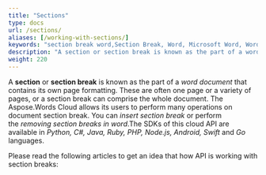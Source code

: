 ```yaml
---
title: "Sections"
type: docs
url: /sections/
aliases: [/working-with-sections/]
keywords: "section break word,Section Break, Word, Microsoft Word, Word Documents,Java, .NET, PHP, Ruby, Python, NodeJS, Swift, Android ,Go"
description: "A section or section break is known as the part of a word document that contains its own page formatting. These are often one page or a variety of pages, or a section break can comprise the whole document. The Aspose.Words Cloud allows its users to perform many operations on document section break. You can insert section break or perform the removing section breaks in word.The SDKs of this cloud API are available in Python, C#, Java, Ruby, PHP, Node.js, Android, Swift and Go languages."
weight: 220
---
```


A **section** or **section break** is known as the part of a *word document* that contains its own page formatting. These are often one page or a variety of pages, or a section break can comprise the whole document. The Aspose.Words Cloud allows its users to perform many operations on document section break. You can *insert section break* or perform the *removing section breaks in word*.The SDKs of this cloud API are available in *Python, C#, Java, Ruby, PHP, Node.js, Android, Swift* and *Go* languages.

Please read the following articles to get an idea that how API is working with section breaks:

